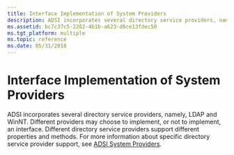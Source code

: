 ```yaml
---
title: Interface Implementation of System Providers
description: ADSI incorporates several directory service providers, namely, LDAP and WinNT.
ms.assetid: bc7c37c5-2262-4b1b-a623-d6ce13fdec50
ms.tgt_platform: multiple
ms.topic: reference
ms.date: 05/31/2018
---
```


# Interface Implementation of System Providers

ADSI incorporates several directory service providers, namely, LDAP and WinNT. Different providers may choose to implement, or not to implement, an interface. Different directory service providers support different properties and methods. For more information about specific directory service provider support, see [ADSI System Providers](adsi-system-providers.md).

 

 




